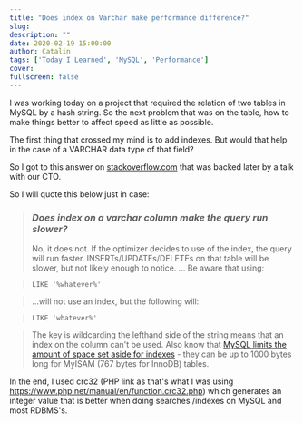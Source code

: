 ```yaml
---
title: "Does index on Varchar make performance difference?"
slug:
description: ""
date: 2020-02-19 15:00:00
author: Catalin
tags: ['Today I Learned', 'MySQL', 'Performance']
cover:
fullscreen: false
---
```


I was working today on a project that required the relation of two tables in MySQL by a hash string.
So the next problem that was on the table, how to make things better to affect speed as little as possible.

The first thing that crossed my mind is to add indexes. But would that help in the case of a VARCHAR data type of that field?

So I got to this answer on [stackoverflow.com](https://stackoverflow.com/a/1898511/944397) that was backed later by a talk with our CTO.

So I will quote this below just in case:

> ### _Does index on a varchar column make the query run slower?_
> No, it does not.
> If the optimizer decides to use of the index, the query will run faster. INSERTs/UPDATEs/DELETEs on that table will be slower, but not likely enough to notice.
> ...
> Be aware that using:

> ``LIKE '%whatever%'``

>...will not use an index, but the following will:

> ``LIKE 'whatever%'``

> The key is wildcarding the lefthand side of the string means that an index on the column can't be used.
> Also know that [MySQL limits the amount of space set aside for indexes](http://dev.mysql.com/doc/refman/5.7/en/mysql-indexes.html) - they can be up to 1000 bytes long for MyISAM (767 bytes for InnoDB) tables.

In the end, I used crc32 (PHP link as that's what I was using https://www.php.net/manual/en/function.crc32.php) which generates an integer value that is better when doing searches /indexes on MySQL and most RDBMS's.